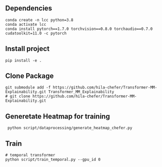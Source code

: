 
## Dependencies
```angular2html
conda create -n lcc python=3.8
conda activate lcc
conda install pytorch==1.7.0 torchvision==0.8.0 torchaudio==0.7.0 cudatoolkit=11.0 -c pytorch

```
## Install project
```
pip install -e .
```

## Clone Package
```angular2html
git submodule add -f https://github.com/hila-chefer/Transformer-MM-Explainability.git Transformer_MM_Explainability
# git clone https://github.com/hila-chefer/Transformer-MM-Explainability.git
```



## Generetate Heatmap for training
```
 python script/dataprocessing/generate_heatmap_chefer.py
```

## Train
```
# temporal transformer
python script/train_temporal.py --gpu_id 0
```